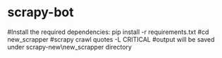 # scrapy-bot
#Install the required dependencies: pip install -r requirements.txt
#cd new_scrapper
#scrapy crawl quotes -L CRITICAL
#output will be saved under scrapy-new\new_scrapper directory
